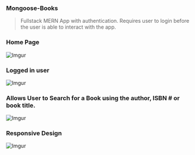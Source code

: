 ### Mongoose-Books
> Fullstack MERN App with authentication.
> Requires user to login before the user is able to interact with the app.

### Home Page
![Imgur](https://i.imgur.com/R6s2DPJ.png)

### Logged in user

![Imgur](https://i.imgur.com/yMyuHGp.png)

### Allows User to Search for a Book using the author, ISBN # or book title.

![Imgur](https://i.imgur.com/VcNiBvg.png)


### Responsive Design
![Imgur](https://i.imgur.com/7FmCQjR.png)

